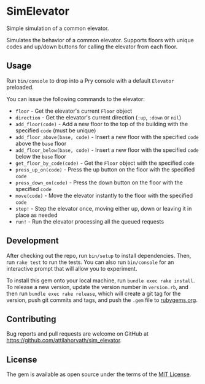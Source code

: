 # SimElevator

Simple simulation of a common elevator.

Simulates the behavior of a common elevator. Supports floors with unique codes and up/down buttons for calling the elevator from each floor.

## Usage

Run `bin/console` to drop into a Pry console with a default `Elevator` preloaded.

You can issue the following commands to the elevator:

* `floor` - Get the elevator's current `Floor` object
* `direction` - Get the elevator's current direction (`:up`, `:down` or `nil`)
* `add_floor(code)` - Add a new floor to the top of the building with the specified `code` (must be unique)
* `add_floor_above(base, code)` - Insert a new floor with the specified `code` above the `base` floor
* `add_floor_below(base, code)` - Insert a new floor with the specified `code` below the `base` floor
* `get_floor_by_code(code)` - Get the `Floor` object with the specified `code`
* `press_up_on(code)` - Press the up button on the floor with the specified `code`
* `press_down_on(code)` - Press the down button on the floor with the specified `code`
* `move(code)` - Move the elevator instantly to the floor with the specified `code`
* `step!` - Step the elevator once, moving either up, down or leaving it in place as needed
* `run!` - Run the elevator processing all the queued requests

## Development

After checking out the repo, run `bin/setup` to install dependencies. Then, run `rake test` to run the tests. You can also run `bin/console` for an interactive prompt that will allow you to experiment.

To install this gem onto your local machine, run `bundle exec rake install`. To release a new version, update the version number in `version.rb`, and then run `bundle exec rake release`, which will create a git tag for the version, push git commits and tags, and push the `.gem` file to [rubygems.org](https://rubygems.org).

## Contributing

Bug reports and pull requests are welcome on GitHub at https://github.com/attilahorvath/sim_elevator.

## License

The gem is available as open source under the terms of the [MIT License](http://opensource.org/licenses/MIT).
